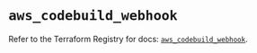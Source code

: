 # `aws_codebuild_webhook`

Refer to the Terraform Registry for docs: [`aws_codebuild_webhook`](https://registry.terraform.io/providers/hashicorp/aws/5.100.0/docs/resources/codebuild_webhook).
